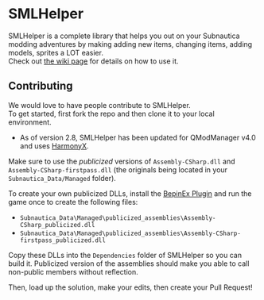 # SMLHelper
SMLHelper is a complete library that helps you out on your Subnautica modding adventures by making adding new items, changing items, adding models, sprites a LOT easier.  
Check out [the wiki page](https://github.com/SMLHelper/SMLHelper/wiki) for details on how to use it.

## Contributing
We would love to have people contribute to SMLHelper.  
To get started, first fork the repo and then clone it to your local environment.  

- As of version 2.8, SMLHelper has been updated for QModManager v4.0 and uses [HarmonyX](https://github.com/BepInEx/HarmonyX).

Make sure to use the _publicized_ versions of `Assembly-CSharp.dll` and `Assembly-CSharp-firstpass.dll` (the originals being located in your `Subnautica_Data/Managed` folder).  

To create your own publicized DLLs, install the [BepinEx Plugin](https://github.com/elliotttate/Bepinex-Tools/releases) and run the game once to create the following files:

* `Subnautica_Data\Managed\publicized_assemblies\Assembly-CSharp_publicized.dll`
* `Subnautica_Data\Managed\publicized_assemblies\Assembly-CSharp-firstpass_publicized.dll`

Copy these DLLs into the `Dependencies` folder of SMLHelper so you can build it. Publicized version of the assemblies should make you able to call non-public members without reflection.

Then, load up the solution, make your edits, then create your Pull Request!
